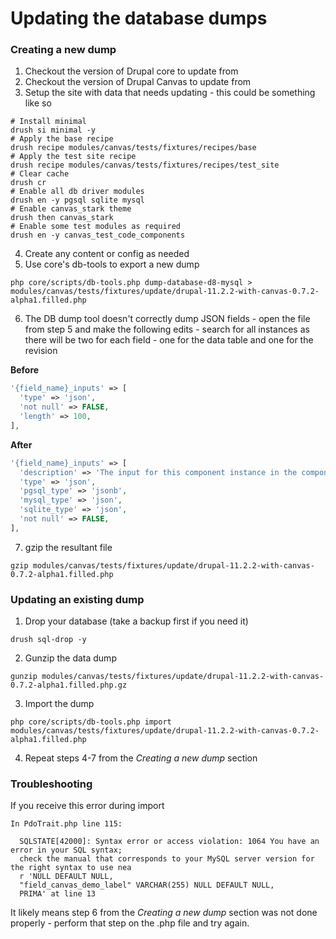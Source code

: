 <!-- @cspell:ignore VARCHAR -->
# Updating the database dumps

### Creating a new dump

1) Checkout the version of Drupal core to update from
2) Checkout the version of Drupal Canvas to update from
3) Setup the site with data that needs updating - this could be something like so
```
# Install minimal
drush si minimal -y
# Apply the base recipe
drush recipe modules/canvas/tests/fixtures/recipes/base
# Apply the test site recipe
drush recipe modules/canvas/tests/fixtures/recipes/test_site
# Clear cache
drush cr
# Enable all db driver modules
drush en -y pgsql sqlite mysql
# Enable canvas_stark theme
drush then canvas_stark
# Enable some test modules as required
drush en -y canvas_test_code_components
```
4) Create any content or config as needed
5) Use core's db-tools to export a new dump
```
php core/scripts/db-tools.php dump-database-d8-mysql > modules/canvas/tests/fixtures/update/drupal-11.2.2-with-canvas-0.7.2-alpha1.filled.php
```
6) The DB dump tool doesn't correctly dump JSON fields - open the file from step 5 and make the following edits - search for all instances as there will be two for each field - one for the data table and one for the revision

**Before**
```php
'{field_name}_inputs' => [
  'type' => 'json',
  'not null' => FALSE,
  'length' => 100,
],
```
**After**
```php
'{field_name}_inputs' => [
  'description' => 'The input for this component instance in the component tree.',
  'type' => 'json',
  'pgsql_type' => 'jsonb',
  'mysql_type' => 'json',
  'sqlite_type' => 'json',
  'not null' => FALSE,
],
```
7) gzip the resultant file

```
gzip modules/canvas/tests/fixtures/update/drupal-11.2.2-with-canvas-0.7.2-alpha1.filled.php
```

### Updating an existing dump

1) Drop your database (take a backup first if you need it)
```
drush sql-drop -y
```
2) Gunzip the data dump
```
gunzip modules/canvas/tests/fixtures/update/drupal-11.2.2-with-canvas-0.7.2-alpha1.filled.php.gz
```
3) Import the dump
```
php core/scripts/db-tools.php import modules/canvas/tests/fixtures/update/drupal-11.2.2-with-canvas-0.7.2-alpha1.filled.php
```
4) Repeat steps 4-7 from the _Creating a new dump_ section

### Troubleshooting

If you receive this error during import

```
In PdoTrait.php line 115:

  SQLSTATE[42000]: Syntax error or access violation: 1064 You have an error in your SQL syntax;
  check the manual that corresponds to your MySQL server version for the right syntax to use nea
  r 'NULL DEFAULT NULL,
  "field_canvas_demo_label" VARCHAR(255) NULL DEFAULT NULL,
  PRIMA' at line 13
```

It likely means step 6 from the _Creating a new dump_ section was not done properly - perform that step on the .php file and try again.
